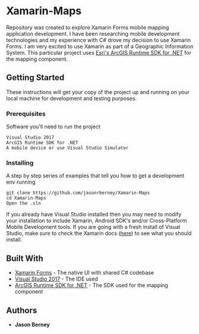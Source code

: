 # Xamarin-Maps

Repository was created to explore Xamarin Forms mobile mapping application development. I have been researching mobile development technologies and my experience with C# drove my decision to use Xamarin Forms. I am very excited to use Xamarin as part of a Geographic Information System. This particular project uses [Esri's ArcGIS Runtime SDK for .NET](https://developers.arcgis.com/net/) for the mapping component.

## Getting Started

These instructions will get your copy of the project up and running on your local machine for development and testing purposes.

### Prerequisites

Software you'll need to run the project

```
Visual Studio 2017
ArcGIS Runtime SDK for .NET
A mobile device or use Visual Studio Simulator
```

### Installing

A step by step series of examples that tell you how to get a development env running

```
git clone https://github.com/jasonrberney/Xamarin-Maps
cd Xamarin-Maps
Open the .sln
```

If you already have Visual Studio installed then you may need to modify your installation to include Xamarin, Android SDK's and/or Cross-Platform Mobile Development tools. If you are going with a fresh install of Visual Studio, make sure to check the Xamarin docs ([here](https://developer.xamarin.com/guides/cross-platform/getting_started/installation/windows/)) to see what you should install.

## Built With

* [Xamarin Forms](https://www.xamarin.com/forms) - The native UI with shared C# codebase
* [Visual Studio 2017](https://www.visualstudio.com/downloads/) - The IDE used
* [ArcGIS Runtime SDK for .NET](https://developers.arcgis.com/net/) - The SDK used for the mapping component

## Authors

* **Jason Berney**
